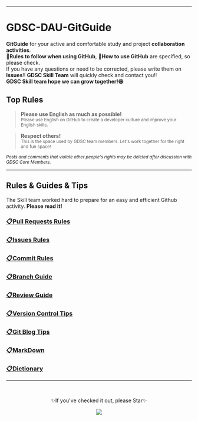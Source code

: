 -----

# GDSC-DAU-GitGuide
**GitGuide** for your active and comfortable study and project **collaboration activities**. <br>
📑**Rules to follow when using GitHub**, 📝**How to use GitHub** are specified, so please check. <br> 
If you have any questions or need to be corrected, please write them on **Issues**!! **GDSC Skill Team** will quickly check and contact you!! <br>
**GDSC Skill team hope we can grow together!😆**

## **Top Rules** 
>**Please use English as much as possible!** <br>
>  <sub>Please use English on GitHub to create a developer culture and improve your English skills.</sub>  <br>

> **Respect others!** <br>
> <sub>This is the space used by GDSC team members. Let's work together for the right and fun space!</sub> <br>

<sup>*Posts and comments that violate other people's rights may be deleted after discussion with GDSC Core Members.*</sup>

---

## Rules & Guides & Tips
The Skill team worked hard to prepare for an easy and efficient Github activity. **Please read it!**

### [📋Pull Requests Rules](./Pull%20Requests%20Rules.md) 

### [📋Issues Rules](./Issues%20Rules.md)

### [📋Commit Rules](./Commit%20Rules.md)

### [📋Branch Guide](./Branch%20Guide.md)

### [📋Review Guide](./Review%20Guide.md)

### [📋Version Control Tips](./Version%20Control%20Tips%20FAQ.md)

### [📋Git Blog Tips](./Git%20Blog%20Tips%20FAQ.md)

### [📋MarkDown](../Markdown.md)

### [📋Dictionary](../Dictionary.md)

---

<br>
<p align="center">✨If you've checked it out, please Star✨<p>
<p align="center"><img src="https://user-images.githubusercontent.com/86817044/192083065-da52375f-314a-498d-9294-e03a04352391.png"></p>

